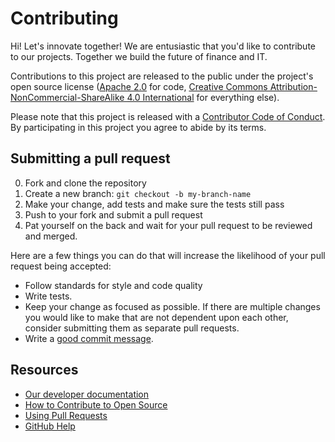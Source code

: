 # Contributing

Hi! Let's innovate together! We are entusiastic that you'd like to contribute to our projects. Together we build the future of finance and IT. 

Contributions to this project are released to the public under the project's open source license ([Apache 2.0](https://www.home-assistant.io/blog/2017/01/21/home-assistant-governance/#code-license) for code, [Creative Commons Attribution-NonCommercial-ShareAlike 4.0 International](https://www.home-assistant.io/blog/2017/01/21/home-assistant-governance/#documentation-license) for everything else).

Please note that this project is released with a [Contributor Code of Conduct](CODE_OF_CONDUCT.md). By participating in this project you agree to abide by its terms.

## Submitting a pull request

0. Fork and clone the repository
0. Create a new branch: `git checkout -b my-branch-name`
0. Make your change, add tests and make sure the tests still pass
0. Push to your fork and submit a pull request
0. Pat yourself on the back and wait for your pull request to be reviewed and merged.

Here are a few things you can do that will increase the likelihood of your pull request being accepted:

- Follow standards for style and code quality
- Write tests.
- Keep your change as focused as possible. If there are multiple changes you would like to make that are not dependent upon each other, consider submitting them as separate pull requests.
- Write a [good commit message](http://tbaggery.com/2008/04/19/a-note-about-git-commit-messages.html).

## Resources

- [Our developer documentation](https://developer.abnamro.com/)
- [How to Contribute to Open Source](https://opensource.guide/how-to-contribute/)
- [Using Pull Requests](https://help.github.com/articles/about-pull-requests/)
- [GitHub Help](https://help.github.com)
